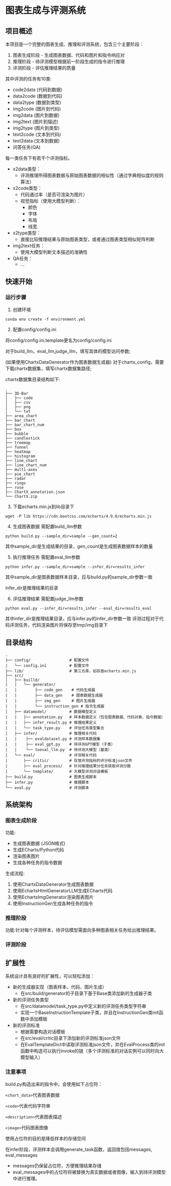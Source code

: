 # 图表生成与评测系统
## 项目概述
本项目是一个完整的图表生成、推理和评测系统，包含三个主要阶段：
1. 图表生成阶段 - 生成图表数据、代码和图片和指令响应对
2. 推理阶段 - 待评测模型根据前一阶段生成的指令进行推理
3. 评测阶段 - 评估推理结果的质量

其中评测的任务有10类:
+ code2data (代码到数据)
+ data2code (数据到代码)
+ data2type (数据到类型)
+ img2code (图片到代码)
+ img2data (图片到数据)
+ img2text (图片到描述)
+ img2type (图片到类型)
+ text2code (文本到代码)
+ text2data (文本到数据)
+ 问答任务(QA)

每一类任务下有若干个评测指标。
+ x2data类型：
    - 评测推理所得图表数据与原始图表数据的相似性（通过字典相似度的规则算法）
+ x2code类型：
    - 代码通过率（是否可渲染为图片）
    - 视觉指标（使用大模型判断）：
        - 颜色
        - 字体
        - 布局
        - 线宽
+ x2type类型：
    - 直接比较推理结果与原始图表类型，或者通过图表类型相似矩阵判断
+ img2text任务：
    - 使用大模型判断文本描述的准确性
+ QA任务：
    - ...
## 快速开始
### 运行步骤
1. 创建环境
```
conda env create -f environment.yml
```
2. 配置config/config.ini

将config/config.ini.template更名为config/config.ini

对于build_llm，eval_llm,judge_llm，填写具体的模型访问参数;

(如果使用ChartxDataGenerator作为图表数据生成器)
对于chartx_config，需要下载chartx数据集，填写chartx数据集路径;

chartx数据集目录结构如下:
```
.
├── 3D-Bar
│   ├── code
│   ├── csv
│   ├── png
│   └── txt
├── area_chart
├── bar_chart
├── bar_chart_num
├── box
├── bubble
├── candlestick
├── treemap
├── funnel
├── heatmap
├── histogram
├── line_chart
├── line_chart_num
├── multi-axes
├── pie_chart
├── radar
├── rings
├── rose
├── ChartX_annotation.json
└── ChartX.zip
```
3. 下载echarts.min.js到lib目录下
```
wget -P lib https://cdn.bootcss.com/echarts/4.9.0/echarts.min.js 
```

4. 生成图表数据
需配置build_llm参数
```
python build.py --sample_dir=sample --gen_count=2
```
其中sample_dir是生成结果的目录，gen_count是生成图表数据样本的数量

5. 执行推理任务
需配置eval_llm参数
```
python infer.py --sample_dir=sample --infer_dir=results_infer
```
其中sample_dir是图表数据样本目录，应与build.py的sample_dir参数一致

infer_dir是推理结果的目录

6. 评估推理结果
需配置judge_llm参数
```
python eval.py --infer_dir=results_infer --eval_dir=results_eval
```
其中infer_dir是推理结果目录，应与infer.py的infer_dir参数一致
评测过程对于代码评测任务，代码渲染图片将保存至tmp/img目录下
## 目录结构
```
.
├── config/                 # 配置文件
|   └── config.ini          # 配置文件
├── lib/                    # 第三方库，如存放echarts.min.js
├── src/
│   ├── builld/
|   |   └── generator/          
|   |        ├── code_gen    # 代码生成器
|   |        ├── data_gen    # 图表数据生成器
|   |        ├── img_gen     # 图片生成器
|   |        └── instruction_gen # 指令生成器 
│   ├── datamodel/          # 数据模型定义
|   |   ├── annotation.py   # 样本数据定义（包含图表数据、代码对象、指令数据）
|   |   ├── infer_result.py # 推理结果定义
|   |   └── task_type.py    # 评估任务类型集合
│   ├── infer/              # 推理相关代码
|   |    ├── evaldataset.py # 评测样本数据集
|   |    ├── eval_gpt.py    # 待评测GPT模型（子类）
|   |    └── toeval_llm.py  # 待评测大模型（基类）
│   └── eval/               # 评测相关代码
|       ├── critic/         # 存放评测指标的评分标准json文件
|       ├── eval_process/   # 针对推理结果分任务获取评测分数
|       └── template/       # 大模型评测对话模板
├── build.py                # 图表生成脚本  
├── infer.py                # 推理脚本
└── eval.py                 # 评测脚本   
```
## 系统架构
### 图表生成阶段

功能:
+ 生成图表数据 (JSON格式)
+ 生成ECharts/Python代码
+ 渲染图表图片
+ 生成各种任务的指令数据

生成流程:

1. 使用ChartxDataGenerator生成图表数据
2. 使用EchartsHtmlGeneratorLLM生成ECharts代码
3. 使用EchartsImgGenerator渲染图表图片
4. 使用InstructionGen生成各种任务的指令

### 推理阶段
功能:针对每个评测样本，待评估模型需面向多种图表相关任务给出推理结果。


### 评测阶段

## 扩展性
系统设计具有良好的扩展性，可以轻松添加：
+ 新的生成器实现（图表样本、代码、图片生成）
    - 在src/build/generator的子目录下基于Base类添加新的生成器子类
+ 新的评测任务类型
    - 在src/datamodel/task_type.py中定义新的评测任务类型字符串
    - 实现一个BaseInstructionTemplate子类，并且在InstructionGen类init函数中添加模板
+ 新的评测标准
    - 根据需要构造对话模板
    - 在src/eval/critic目录下添加新的评测标准json文件
    - 在EvalTemplateDict中读取评测标准json文件，并在EvalProcess类的init函数中构造可以执行invoke的链（多个评测标准的对话实例可以同时向大模型输入）


### 注意事项
build.py构造出来的指令中，会使用如下占位符：

`<chart_data>`代表图表数据

`<code>`代表代码字符串

`<description>`代表图表描述

`<image>`代码图表图像

使用占位符的目的是降低样本的存储空间

在infer阶段，评测样本会调用generate_task函数，返回值包括messages, eval_messages
+ messages仍保留占位符，方便推理结果存储
+ eval_messages中的占位符将被替换为真实数据或者图像，输入到待评测模型中进行推理。